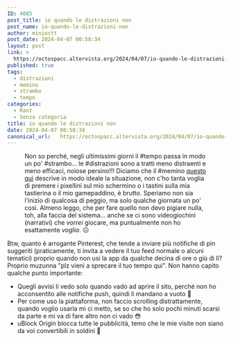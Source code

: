 ```yaml
---
ID: 4085
post_title: io quando le distrazioni non
post_name: io-quando-le-distrazioni-non
author: minioctt
post_date: 2024-04-07 00:58:34
layout: post
link: >
  https://octospacc.altervista.org/2024/04/07/io-quando-le-distrazioni-non/
published: true
tags:
  - distrazioni
  - memino
  - strambo
  - tempo
categories:
  - Rant
  - Senza categoria
title: io quando le distrazioni non
date: 2024-04-07 00:58:34
canonical_url:   https://octospacc.altervista.org/2024/04/07/io-quando-le-distrazioni-non/
---
```

<!-- wp:image {"id":4086,"sizeSlug":"full","linkDestination":"none"} -->
<figure class="wp-block-image size-full"><img src="{{site.cdnurl}}/assets/uploads/2024/04/image.png" alt="" class="wp-image-4086"/><figcaption class="wp-element-caption">Non so perché, negli ultimissimi giorni il #tempo passa in modo un po' #strambo... le #distrazioni sono a tratti meno distraenti e meno efficaci, noiose persino!!! Diciamo che il #memino <a href="https://www.pinterest.it/pin/900931100448659752/">questo qui</a> descrive in modo ideale la situazione, non c'ho tanta voglia di premere i pixellini sul mio schermino o i tastini sulla mia tastierina o il mio gamepaddino, è brutto. Speriamo non sia l'inizio di qualcosa di peggio, ma solo qualche giornata un po' così. Almeno leggo, che per fare quello non devo pigiare nulla, toh, alla faccia del sistema... anche se ci sono videogiochini (narrativi) che <em>vorrei</em> giocare, ma puntualmente non ho esattamente <em>voglia</em>. 😖️</figcaption></figure>
<!-- /wp:image -->

<!-- wp:paragraph -->
<p>Btw, quanto è arrogante Pinterest, che tende a inviare più notifiche di pin suggeriti (praticamente, ti invita a vedere il tuo feed normale o alcuni tematici) proprio quando non usi la app da qualche decina di ore o giù di lì? Proprio muzunna "plz vieni a sprecare il tuo tempo qui". Non hanno capito qualche punto importante:</p>
<!-- /wp:paragraph -->

<!-- wp:list -->
<ul><!-- wp:list-item -->
<li>Quegli avvisi li vedo solo quando vado ad aprire il sito, perché non ho acconsentito alle notifiche push, quindi li mandano a vuoto 🤗️</li>
<!-- /wp:list-item -->

<!-- wp:list-item -->
<li>Per come uso la piattaforma, non faccio scrolling distrattamente, quando voglio usarla mi ci metto, se so che ho solo pochi minuti scarsi da parte e mi va di fare altro non ci vado 😳️</li>
<!-- /wp:list-item -->

<!-- wp:list-item -->
<li>uBlock Origin blocca tutte le pubblicità, temo che le mie visite non siano da voi convertibili in soldini 🙏️</li>
<!-- /wp:list-item --></ul>
<!-- /wp:list -->